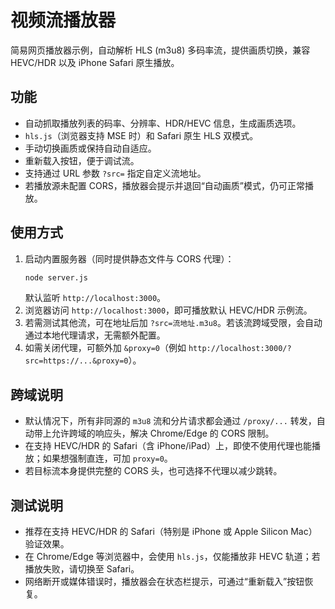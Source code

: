 # 视频流播放器

简易网页播放器示例，自动解析 HLS (m3u8) 多码率流，提供画质切换，兼容 HEVC/HDR 以及 iPhone Safari 原生播放。

## 功能
- 自动抓取播放列表的码率、分辨率、HDR/HEVC 信息，生成画质选项。
- `hls.js`（浏览器支持 MSE 时）和 Safari 原生 HLS 双模式。
- 手动切换画质或保持自动自适应。
- 重新载入按钮，便于调试流。
- 支持通过 URL 参数 `?src=` 指定自定义流地址。
- 若播放源未配置 CORS，播放器会提示并退回“自动画质”模式，仍可正常播放。

## 使用方式
1. 启动内置服务器（同时提供静态文件与 CORS 代理）：
   ```bash
   node server.js
   ```
   默认监听 `http://localhost:3000`。
2. 浏览器访问 `http://localhost:3000`，即可播放默认 HEVC/HDR 示例流。
3. 若需测试其他流，可在地址后加 `?src=流地址.m3u8`。若该流跨域受限，会自动通过本地代理请求，无需额外配置。
4. 如需关闭代理，可额外加 `&proxy=0`（例如 `http://localhost:3000/?src=https://...&proxy=0`）。

## 跨域说明
- 默认情况下，所有非同源的 `m3u8` 流和分片请求都会通过 `/proxy/...` 转发，自动带上允许跨域的响应头，解决 Chrome/Edge 的 CORS 限制。
- 在支持 HEVC/HDR 的 Safari（含 iPhone/iPad）上，即使不使用代理也能播放；如果想强制直连，可加 `proxy=0`。
- 若目标流本身提供完整的 CORS 头，也可选择不代理以减少跳转。

## 测试说明
- 推荐在支持 HEVC/HDR 的 Safari（特别是 iPhone 或 Apple Silicon Mac）验证效果。
- 在 Chrome/Edge 等浏览器中，会使用 `hls.js`，仅能播放非 HEVC 轨道；若播放失败，请切换至 Safari。
- 网络断开或媒体错误时，播放器会在状态栏提示，可通过“重新载入”按钮恢复。

